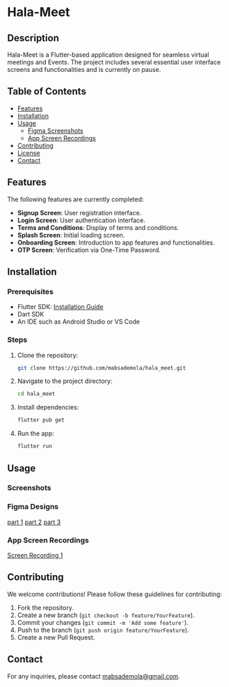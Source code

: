# Hala-Meet

## Description
Hala-Meet is a Flutter-based application designed for seamless virtual meetings and Events. The project includes several essential user interface screens and functionalities and is currently on pause.

## Table of Contents
- [Features](#features)
- [Installation](#installation)
- [Usage](#usage)
  - [Figma Screenshots](#figma-designs)
  - [App Screen Recordings](#app_screen-recordings)
- [Contributing](#contributing)
- [License](#license)
- [Contact](#contact)

## Features
The following features are currently completed:
- **Signup Screen**: User registration interface.
- **Login Screen**: User authentication interface.
- **Terms and Conditions**: Display of terms and conditions.
- **Splash Screen**: Initial loading screen.
- **Onboarding Screen**: Introduction to app features and functionalities.
- **OTP Screen**: Verification via One-Time Password.

## Installation
### Prerequisites
- Flutter SDK: [Installation Guide](https://flutter.dev/docs/get-started/install)
- Dart SDK
- An IDE such as Android Studio or VS Code

### Steps
1. Clone the repository:
    ```sh
    git clone https://github.com/mabsademola/hala_meet.git
    ```
2. Navigate to the project directory:
    ```sh
    cd hala_meet
    ```
3. Install dependencies:
    ```sh
    flutter pub get
    ```
4. Run the app:
    ```sh
    flutter run
    ```

## Usage
### Screenshots

### Figma Designs
[part 1](assets/images/1%20(2).png)
[part 2](assets/images/1%20(3).png)
[part 3](assets/images/1%20(1).png)

### App Screen Recordings
[Screen Recording 1](assets/record.mp4)

## Contributing
We welcome contributions! Please follow these guidelines for contributing:
1. Fork the repository.
2. Create a new branch (`git checkout -b feature/YourFeature`).
3. Commit your changes (`git commit -m 'Add some feature'`).
4. Push to the branch (`git push origin feature/YourFeature`).
5. Create a new Pull Request.


## Contact
For any inquiries, please contact mabsademola@gmail.com.
